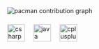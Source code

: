 <picture>
  <source media="(prefers-color-scheme: dark)" srcset="https://raw.githubusercontent.com/aboba555/aboba555/output/pacman-contribution-graph-dark.svg">
  <source media="(prefers-color-scheme: light)" srcset="https://raw.githubusercontent.com/aboba555/aboba555/output/pacman-contribution-graph.svg">
  <img alt="pacman contribution graph" src="https://raw.githubusercontent.com/aboba555/aboba555/output/pacman-contribution-graph.svg">
</picture>

###

<div align="left">
  <img src="https://cdn.jsdelivr.net/gh/devicons/devicon/icons/csharp/csharp-original.svg" height="40" alt="csharp logo"  />
  <img width="12" />
  <img src="https://cdn.jsdelivr.net/gh/devicons/devicon/icons/java/java-original.svg" height="40" alt="java logo"  />
  <img width="12" />
  <img src="https://cdn.jsdelivr.net/gh/devicons/devicon/icons/cplusplus/cplusplus-original.svg" height="40" alt="cplusplus logo"  />
</div>

###
